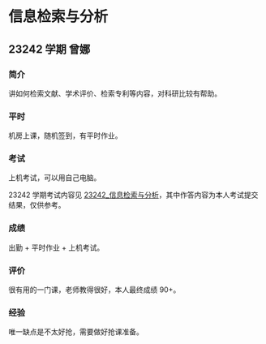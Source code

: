 # 信息检索与分析

## 23242 学期 曾娜

### 简介

讲如何检索文献、学术评价、检索专利等内容，对科研比较有帮助。

### 平时

机房上课，随机签到，有平时作业。

### 考试

上机考试，可以用自己电脑。

23242 学期考试内容见 [23242_信息检索与分析](./考试/23242_信息检索与分析.pdf)，其中作答内容为本人考试提交结果，仅供参考。

### 成绩

出勤 + 平时作业 + 上机考试。

### 评价

很有用的一门课，老师教得很好，本人最终成绩 90+。

### 经验

唯一缺点是不太好抢，需要做好抢课准备。
